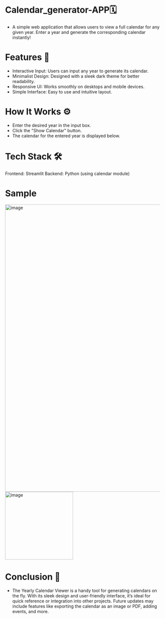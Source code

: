 # Calendar_generator-APP🗓️
 
- A simple web application that allows users to view a full calendar for any given year. Enter a year and generate the corresponding calendar instantly!


# Features 🌟
- Interactive Input: Users can input any year to generate its calendar.
- Minimalist Design: Designed with a sleek dark theme for better readability.
- Responsive UI: Works smoothly on desktops and mobile devices.
- Simple Interface: Easy to use and intuitive layout.
# How It Works ⚙️
- Enter the desired year in the input box.
- Click the "Show Calendar" button.
- The calendar for the entered year is displayed below.
# Tech Stack 🛠️
Frontend: Streamlit
Backend: Python (using calendar module)
# Sample
<img width="935" alt="image" src="https://github.com/user-attachments/assets/8ef8581d-135c-43e7-9277-902013f03a66">

<img width="221" alt="image" src="https://github.com/user-attachments/assets/ed0d45d3-e1cb-4992-acf7-c037d1f865d3">



# Conclusion 🏁
- The Yearly Calendar Viewer is a handy tool for generating calendars on the fly. With its sleek design and user-friendly interface, it’s ideal for quick reference or integration into other projects. Future updates may include features like exporting the calendar as an image or PDF, adding events, and more.

